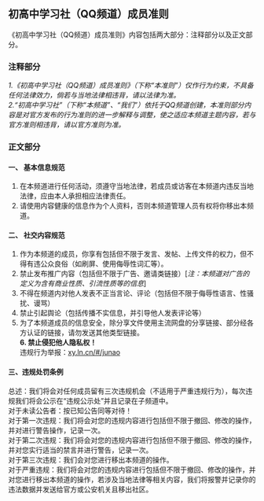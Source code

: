 ## 初高中学习社（QQ频道）成员准则
《初高中学习社（QQ频道）成员准则》内容包括两大部分：注释部分以及正文部分。

### 注释部分
*1.《初高中学习社（QQ频道）成员准则》（下称“本准则”）仅作行为约束，不具备任何法律效力，倘若与当地法律相违背，请以法律为准。*<br>
*2.“初高中学习社”（下称“本频道”、“我们”）依托于QQ频道创建，本准则部分内容是对官方发布的行为准则的进一步解释与调整，使之适应本频道主题内容，若与官方准则相违背，请以官方准则为准。*

### 正文部分
#### 一、	基本信息规范
1.	在本频道进行任何活动，须遵守当地法律，若成员或访客在本频道内违反当地法律，应由本人承担相应法律责任。<br>
2.	请使用内容健康的信息作为个人资料，否则本频道管理人员有权将你移出本频道。
#### 二、	社交内容规范 
1.	作为本频道的成员，你享有包括但不限于发言、发帖、上传文件的权力，但不得有违公众良俗（如刷屏、使用侮辱性词汇等）。<br>
2.	禁止发布推广内容（包括但不限于广告、邀请类链接）[*注：本频道对广告的定义为含有商业性质、引流性质等的信息*]<br>
3.	不得在频道内对他人发表不正当言论、评论（包括但不限于侮辱性语言、性骚扰、谩骂）<br>
4.	禁止引起舆论（包括传播不实信息，并引导他人发表评论等）<br>
5.	为了本频道成员的信息安全，除分享文件使用主流网盘的分享链接、部分经各方认证的链接，请勿发送其他类型链接。<br>
**6.	禁止侵犯他人隐私权！**<br>
违规行为举报：[xy.ln.cn/#/junao](http://xy.ln.cn/#/jubao)
#### 三、违规处罚条例
总述：我们将会对任何成员留有三次违规机会（不适用于严重违规行为），每次违规我们将会公示在“违规公示处”并且记录在子频道中。 <br>
对于未读公告者：按已知公告同等对待！ <br>
对于第一次违规：我们将会对您的违规内容进行包括但不限于撤回、修改的操作，并对进行警告操作，记录一次。 <br>
对于第二次违规：我们将会对您的违规内容进行包括但不限于撤回、修改的操作，并对您实行适当的禁言并进行警告，记录一次。 <br>
对于第三次违规：我们会对您进行移出本频道的操作。 <br>
对于严重违规：我们将会对您的违规内容进行包括但不限于撤回、修改的操作，并对您进行移出本频道的操作，若涉及当地法律等相关内容，我们将报警并记录你的违法数据并发送给官方或公安机关且移出社区。
